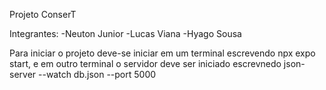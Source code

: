 Projeto ConserT

Integrantes:
-Neuton Junior
-Lucas Viana
-Hyago Sousa

Para iniciar o projeto deve-se iniciar em um terminal escrevendo npx expo start, e em outro terminal o servidor deve ser iniciado escrevnedo json-server --watch db.json --port 5000